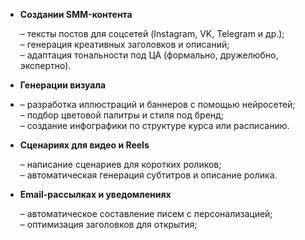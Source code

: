 
- **Создании SMM-контента**  

    – тексты постов для соцсетей (Instagram, VK, Telegram и др.);  
    – генерация креативных заголовков и описаний;  
    – адаптация тональности под ЦА (формально, дружелюбно, экспертно).

- **Генерации визуала**
-
    – разработка иллюстраций и баннеров с помощью нейросетей;  
    – подбор цветовой палитры и стиля под бренд;  
    – создание инфографики по структуре курса или расписанию.

- **Сценариях для видео и Reels**  

    – написание сценариев для коротких роликов;  
    – автоматическая генерация субтитров и описание ролика.

- **Email-рассылках и уведомлениях**  

    – автоматическое составление писем с персонализацией;  
    – оптимизация заголовков для открытия;  

